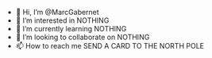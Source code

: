- 👋 Hi, I’m @MarcGabernet
- 👀 I’m interested in NOTHING
- 🌱 I’m currently learning NOTHING
- 💞️ I’m looking to collaborate on NOTHING
- 📫 How to reach me SEND A CARD TO THE NORTH POLE

<!---
MarcGabernet/MarcGabernet is a ✨ special ✨ repository because its `README.md` (this file) appears on your GitHub profile.
You can click the Preview link to take a look at your changes.
--->
